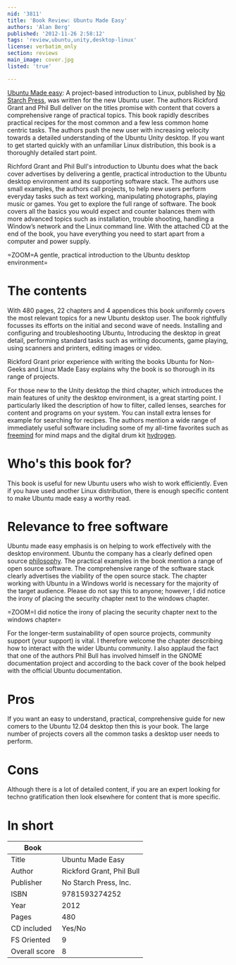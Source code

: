 ```yaml
---
nid: '3811'
title: 'Book Review: Ubuntu Made Easy'
authors: 'Alan Berg'
published: '2012-11-26 2:58:12'
tags: 'review,ubuntu,unity,desktop-linux'
license: verbatim_only
section: reviews
main_image: cover.jpg
listed: 'true'

---
```

[Ubuntu Made easy]( http://nostarch.com/ubuntumadeeasy): A project-based introduction to Linux, published by [No Starch Press]( http://nostarch.com/), was written for the new Ubuntu user. The authors Rickford Grant and Phil Bull deliver on the titles promise with content that covers a comprehensive range of practical topics. This book rapidly describes practical recipes for the most common and a few less common home centric tasks. The authors push the new user with increasing velocity towards a detailed understanding of the Ubuntu Unity desktop. If you want to get started quickly with an unfamiliar Linux distribution, this book is a thoroughly detailed start point.

Richford Grant and Phil Bull's introduction to Ubuntu does what the back cover advertises by delivering a gentle, practical introduction to the Ubuntu desktop environment and its supporting software stack. The authors use small examples, the authors call projects, to help new users perform everyday tasks such as text working, manipulating photographs, playing music or games. You get to explore the full range of software. The book covers all the basics you would expect and counter balances them with more advanced topics such as installation, trouble shooting, handling a Window’s network and the Linux command line. With the attached CD at the end of the book, you have everything you need to start apart from a computer and power supply.

=ZOOM=A gentle, practical introduction to the Ubuntu desktop environment=

# The contents

With 480 pages, 22 chapters and 4 appendices this book uniformly covers the most relevant topics for a new Ubuntu desktop user. The book rightfully focusses its efforts on the initial and second wave of needs. Installing and configuring and troubleshooting Ubuntu, Introducing the desktop in great detail, performing standard tasks such as writing documents, game playing, using scanners and printers, editing images or video.  

Rickford Grant prior experience with writing the books Ubuntu for Non-Geeks and Linux Made Easy explains why the book is so thorough in its range of projects. 
 
For those new to the Unity desktop the third chapter, which introduces the main features of unity the desktop environment, is a great starting point. I particularly liked the description of how to filter, called lenses, searches for content and programs on your system. You can install extra lenses for example for searching for recipes. The authors mention a wide range of immediately useful software including some of my all-time favorites such as [freemind](http://freemind.sourceforge.net/) for mind maps and the digital drum kit [hydrogen](http://www.hydrogen-music.org/hcms/). 

# Who's this book for?

This book is useful for new Ubuntu users who wish to work efficiently. Even if you have used another Linux distribution, there is enough specific content to make Ubuntu made easy a worthy read.

# Relevance to free software

Ubuntu made easy emphasis is on helping to work effectively with the desktop environment. Ubuntu the company has a clearly defined open source [philosophy](http://www.ubuntu.com/project/about-ubuntu/our-philosophy). The practical examples in the book mention a range of open source software. The comprehensive range of the software stack clearly advertises the viability of the open source stack. The chapter working with Ubuntu in a Windows world is necessary for the majority of the target audience. Please do not say this to anyone; however, I did notice the irony of placing the security chapter next to the windows chapter.

=ZOOM=I did notice the irony of placing the security chapter next to the windows chapter=

For the longer-term sustainability of open source projects, community support (your support) is vital. I therefore welcome the chapter describing how to interact with the wider Ubuntu community. I also applaud the fact that one of the authors Phil Bull has involved himself in the GNOME documentation project and according to the back cover of the book helped with the official Ubuntu documentation.

# Pros
If you want an easy to understand, practical, comprehensive guide for new comers to the Ubuntu 12.04 desktop then this is your book. The large number of projects covers all the common tasks a desktop user needs to perform.

# Cons
Although there is a lot of detailed content, if you are an expert looking for techno gratification then look elsewhere for content that is more specific.

# In short

Book          |        | 
--------------|--------
Title         | Ubuntu Made Easy| 
Author        | Rickford Grant, Phil Bull | 
Publisher     | No Starch Press, Inc. | 
ISBN          | 9781593274252 | 
Year          | 2012 | 
Pages         | 480 | 
CD included   | Yes/No |  
FS Oriented   | 9 | 
Overall score | 8  | 
